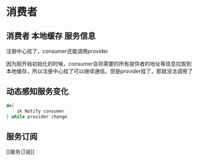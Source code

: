 # 消费者
##  消费者 本地缓存 服务信息
注册中心挂了，consumer还能调用provider

因为刚开始初始化的时候，consumer会将需要的所有提供者的地址等信息拉取到本地缓存，所以注册中心挂了可以继续通信。但是provider挂了，那就没法调用了

## 动态感知服务变化
```java
do{
    zk Notify consumer
} while provider change
```

## 服务订阅
[[服务订阅]]